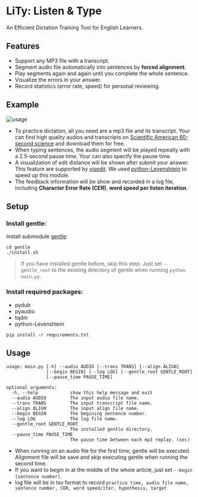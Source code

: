# LiTy: Listen &amp; Type

An Efficient Dictation Training Tool for English Learners.

## Features
- Support any MP3 file with a transcript.
- Segment audio file automatically into sentences by **forced alignment**.
- Play segments again and again until you complete the whole sentence.
- Visualize the errors in your answer.
- Record statistics (error rate, speed) for personal reviewing.

## Example

![usage](https://i.imgur.com/nkijuMB.gif)

- To practice dictation, all you need are a mp3 file and its transcript. Your can find high quality audios and transcripts on [Scientific American 60-second science](https://www.scientificamerican.com/podcasts/) and download them for free.
- When typing sentences, the audio segment will be played repeatly with a 2.5-second pause time. Your can also specify the pause time.
- A visualization of edit distance will be shown after submit your answer. This feature are supported by [visedit](https://github.com/ukiuki-satoshi/visedit/). We used [python-Levenshtein](https://github.com/ztane/python-Levenshtein/) to speed up this module.
- The feedback information will be show and recorded in a log file, including **Character Error Rate (CER)**, **word speed per listen iteration**.

## Setup

### Install gentle:

Install submodule [gentle](https://github.com/lowerquality/gentle):

```
cd gentle
./install.sh
```

> If you have installed gentle before, skip this step. Just set `--gentle_root` to the existing directory of gentle when running `python main.py`.

### Install required packages:

- pydub
- pyaudio
- tqdm
- python-Levenshtein

```
pip install -r requirements.txt
```

## Usage

```
usage: main.py [-h] --audio AUDIO [--trans TRANS] [--align ALIGN]
               [--begin BEGIN] [--log LOG] [--gentle_root GENTLE_ROOT]
               [--pause_time PAUSE_TIME]

optional arguments:
  -h, --help            show this help message and exit
  --audio AUDIO         The input audio file name.
  --trans TRANS         The input transcript file name.
  --align ALIGN         The input align file name.
  --begin BEGIN         The begining sentence number.
  --log LOG             The log file name.
  --gentle_root GENTLE_ROOT
                        The installed gentle directory.
  --pause_time PAUSE_TIME
                        The pause time between each mp3 replay. (sec)
```
- When running on an audio file for the first time, gentle will be executed. Alignment file will be save and skip executing gentle when running the second time.
- If you want to begin in at the middle of the whole article, just set `--begin [sentence number]`.
- log file will be in tsv format to record `practice time, audio file name, sentence number, CER, word speed/iter, hypothesis, target`

